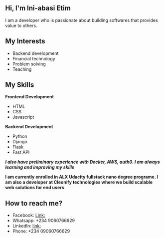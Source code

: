 
## Hi, I'm Ini-abasi Etim
  I am a developer who is passionate about building softwares that provides value to others.
  
## My Interests
 - Backend development
 - Financial technology
 - Problem solving
 - Teaching

## My Skills
**Frontend Development**
- HTML
- CSS
- Javascript

**Backend Development**
- Python
- Django
- Flask
- Fast API

***I also have preliminary experience with Docker, AWS, auth0. I am always learning and improving my skills***

**I am currently enrolled in ALX Udacity fullstack nano degree programe. 
I am also a developer at Cleonify technologies where we build scalable web solutions for end users**

## How to reach me?
- Facebook: [Link:](https://web.facebook.com/iniabasi.etim.90)
- Whatsapp: +234 9060766629
- LinkedIn: [link:](www.linkedin.com/in/ini-abasi-etim-804012217)
- Phone: +234 09060766629

